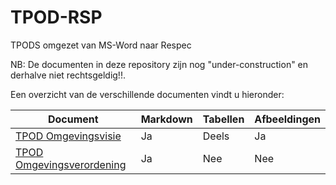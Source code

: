 # TPOD-RSP
TPODS omgezet van MS-Word naar Respec

NB: De documenten in deze repository zijn nog "under-construction" en derhalve niet rechtsgeldig!!.

Een overzicht van de verschillende documenten vindt u hieronder:

| Document                                                                               | Markdown  | Tabellen | Afbeeldingen |   
|----------------------------------------------------------------------------------------|-----------|----------|--------------|  
| [TPOD Omgevingsvisie](https://geonovum.github.io/TPOD-RSP/Omgevingsvisie/)             | Ja        | Deels    | Ja           |
| [TPOD Omgevingsverordening](https://geonovum.github.io/TPOD-RSP/Omgevingsverordening/) | Ja        | Nee      | Nee          |
 